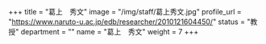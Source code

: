 +++
title = "葛上　秀文"
image = "/img/staff/葛上秀文.jpg"
profile_url = "https://www.naruto-u.ac.jp/edb/researcher/2010121604450/"
status = "教授"
department = ""
name = "葛上　秀文"
weight = 7
+++